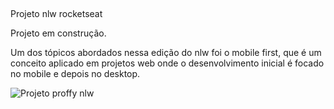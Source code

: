 ##
Projeto nlw rocketseat

Projeto em construção. 

Um dos tópicos abordados nessa edição do nlw foi o mobile first, que é um conceito aplicado em projetos web onde o desenvolvimento inicial é focado no mobile e depois no desktop.

![Projeto proffy nlw](https://github.com/dev-ThiagoLaian/proffy-nlw/blob/master/gif-proffy.gif)
